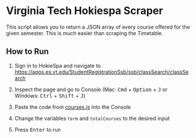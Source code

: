 # Virginia Tech Hokiespa Scraper
This script allows you to return a JSON array of every course offered for the given semester. This is much easier than scraping the Timetable. <br/>

## How to Run
1. Sign in to HokieSpa and navigate to https://apps.es.vt.edu/StudentRegistrationSsb/ssb/classSearch/classSearch <br/>

1. Inspect the page and go to Console (Mac: <kbd>Cmd</kbd> + <kbd>Option</kbd> + <kbd>J</kbd> or Windows: <kbd>Ctrl</kbd> + <kbd>Shift</kbd> + <kbd>J</kbd>)<br/>

1. Paste the code from [courses.js](courses.js) into the Console <br/>

1. Change the variables `term` and `totalCourses` to the desired input <br/>

1. Press <kbd>Enter</kbd> to run <br/>



